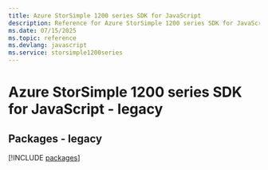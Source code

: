 ```yaml
---
title: Azure StorSimple 1200 series SDK for JavaScript
description: Reference for Azure StorSimple 1200 series SDK for JavaScript
ms.date: 07/15/2025
ms.topic: reference
ms.devlang: javascript
ms.service: storsimple1200series
---
```

# Azure StorSimple 1200 series SDK for JavaScript - legacy
## Packages - legacy
[!INCLUDE [packages](storsimple-1200-series-index.md)]